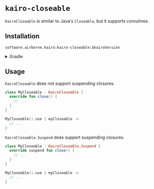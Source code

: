 # `kairo-closeable`

`KairoCloseable` is similar to Java's `Closeable`, but it supports coroutines.

## Installation

`software.airborne.kairo:kairo-closeable:$kairoVersion`

<details>

<summary>Gradle</summary>

```kotlin
plugins {
  id("com.google.cloud.artifactregistry.gradle-plugin")
}

repositories {
  maven {
    url = uri("artifactregistry://us-central1-maven.pkg.dev/airborne-software/maven")
  }
}

dependencies {
  implementation("software.airborne.kairo:kairo-closeable:$kairoVersion")
}
```

</details>

## Usage

`KairoCloseable` does not support suspending closures.

```kotlin
class MyCloseable : KairoCloseable {
  override fun close() {
    // ...
  }
}

MyCloseable().use { myCloseable ->
  // ...
}
```

`KairoCloseable.Suspend` does support suspending closures.

```kotlin
class MyCloseable : KairoCloseable.Suspend {
  override suspend fun close() {
    // ...
  }
}

MyCloseable().use { myCloseable ->
  // ...
}
```
